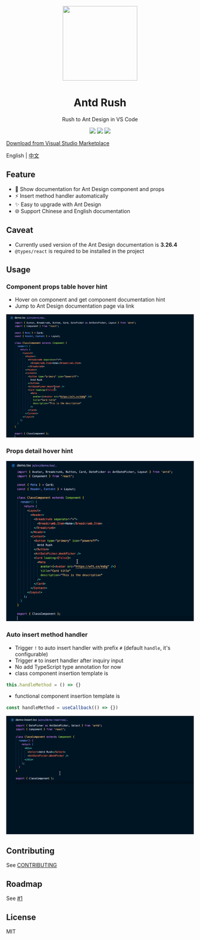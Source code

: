 <p align="center">
  <a href="https://github.com/fi3ework/vscode-antd-rush">
    <img width="200px" height="200px" src="https://user-images.githubusercontent.com/12322740/73346951-ba4dbe80-42c1-11ea-8784-5af0916ec459.png">
  </a>
</p>
<h1 align="center">Antd Rush</h1>
<div align="center">
Rush to Ant Design in VS Code

<img src="https://vsmarketplacebadge.apphb.com/version/fi3ework.vscode-antd-rush.svg" /> <img src="https://vsmarketplacebadge.apphb.com/installs-short/fi3ework.vscode-antd-rush.svg" /> <img src="https://vsmarketplacebadge.apphb.com/rating-short/fi3ework.vscode-antd-rush.svg" /></div>

[Download from Visual Studio Marketplace](https://marketplace.visualstudio.com/items?itemName=fi3ework.vscode-antd-rush)

English | [中文](./README-zh_CN.md)

## Feature

- 💬 Show documentation for Ant Design component and props
- ⚡️ Insert method handler automatically
- ✨ Easy to upgrade with Ant Design
- 🌐 Support Chinese and English documentation

## Caveat

- Currently used version of the Ant Design documentation is **3.26.4**
- `@types/react` is required to be installed in the project

## Usage

### Component props table hover hint

- Hover on component and get component documentation hint
- Jump to Ant Design documentation page via link

<img src="assets/hover-component.gif">

### Props detail hover hint

<img src="assets/hover-props.gif">

### Auto insert method handler

- Trigger `!` to auto insert handler with prefix `#` (default `handle`, it's configurable)
- Trigger `#` to insert handler after inquiry input
- No add TypeScript type annotation for now
- class component insertion template is

```jsx
this.handleMethod = () => {}
```

- functional component insertion template is

```jsx
const handleMethod = useCallback(() => {})
```

<img src="assets/insertion.gif">

## Contributing

See [CONTRIBUTING](https://github.com/fi3ework/vscode-antd-rush/blob/master/CONTRIBUTING.md)

## Roadmap

See [#1](https://github.com/fi3ework/vscode-antd-rush/issues/1)

## License

MIT
